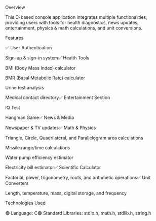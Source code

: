 Overview

This C-based console application integrates multiple functionalities, providing users with tools for health diagnostics, news updates, entertainment, physics & math calculations, and unit conversions.

Features

✅ User Authentication

Sign-up & sign-in system✅ Health Tools

BMI (Body Mass Index) calculator

BMR (Basal Metabolic Rate) calculator

Urine test analysis

Medical contact directory✅ Entertainment Section

IQ Test

Hangman Game✅ News & Media

Newspaper & TV updates✅ Math & Physics

Triangle, Circle, Quadrilateral, and Parallelogram area calculations

Missile range/time calculations

Water pump efficiency estimator

Electricity bill estimator✅ Scientific Calculator

Factorial, power, trigonometry, roots, and arithmetic operations✅ Unit Converters

Length, temperature, mass, digital storage, and frequency

Technologies Used

🟢 Language: C🟢 Standard Libraries: stdio.h, math.h, stdlib.h, string.h
